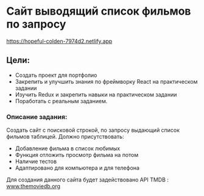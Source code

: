 # Сайт выводящий список фильмов по запросу

https://hopeful-colden-7974d2.netlify.app

## Цели:
- Создать проект для портфолио
- Закрепить и улучшить знания по фреймворку React на практическом задании
- Изучить Redux и закрепить навыки на практическом задании
- Поработать с реальным заданием.

### Описание задания:

Создать сайт с поисковой строкой, по запросу выдающий список фильмов таблицей.
Должно присутствовать:
- Добавление фильма в список любимых
- Функция отложить просмотр фильма на потом
- Наличие тестов
- Адаптировано для компьютера и для телефона

Для создания данного сайта будет задействовано API TMDB : www.themoviedb.org
